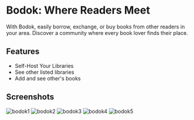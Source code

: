
# Bodok: Where Readers Meet

With Bodok, easily borrow, exchange, or buy books from other readers in your area.
Discover a community where every book lover finds their place.


## Features

- Self-Host Your Libraries
- See other listed libraries
- Add and see other's books


## Screenshots
![bodok1](https://github.com/user-attachments/assets/775df5da-e8b2-4c19-b5cf-992f26f27916)
![bodok2](https://github.com/user-attachments/assets/c7c37173-56a9-41e3-85e5-827ccf67e27e)
![bodok3](https://github.com/user-attachments/assets/c79832cb-a7fd-4ace-9ff0-c74088bbf357)
![bodok4](https://github.com/user-attachments/assets/7b95fe69-bd2d-4a45-a9d8-5ac97c5fb062)
![bodok5](https://github.com/user-attachments/assets/019962f4-c46e-4c23-9d56-3cc612138d74)





